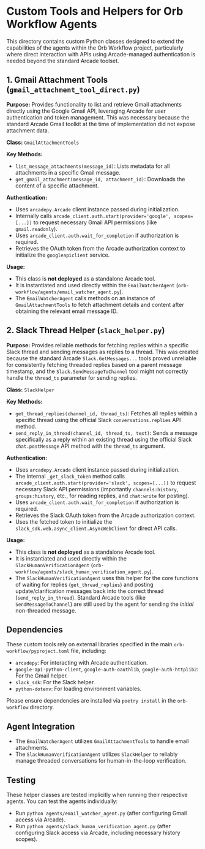 # Custom Tools and Helpers for Orb Workflow Agents

This directory contains custom Python classes designed to extend the capabilities of the agents within the Orb Workflow project, particularly where direct interaction with APIs using Arcade-managed authentication is needed beyond the standard Arcade toolset.

## 1. Gmail Attachment Tools (`gmail_attachment_tool_direct.py`)

**Purpose:** Provides functionality to list and retrieve Gmail attachments directly using the Google Gmail API, leveraging Arcade for user authentication and token management. This was necessary because the standard Arcade Gmail toolkit at the time of implementation did not expose attachment data.

**Class:** `GmailAttachmentTools`

**Key Methods:**
*   `list_message_attachments(message_id)`: Lists metadata for all attachments in a specific Gmail message.
*   `get_gmail_attachment(message_id, attachment_id)`: Downloads the content of a specific attachment.

**Authentication:**
*   Uses `arcadepy.Arcade` client instance passed during initialization.
*   Internally calls `arcade_client.auth.start(provider='google', scopes=[...])` to request necessary Gmail API permissions (like `gmail.readonly`).
*   Uses `arcade_client.auth.wait_for_completion` if authorization is required.
*   Retrieves the OAuth token from the Arcade authorization context to initialize the `googleapiclient` service.

**Usage:**
*   This class is **not deployed** as a standalone Arcade tool.
*   It is instantiated and used directly within the `EmailWatcherAgent` (`orb-workflow/agents/email_watcher_agent.py`).
*   The `EmailWatcherAgent` calls methods on an instance of `GmailAttachmentTools` to fetch attachment details and content after obtaining the relevant email message ID.

## 2. Slack Thread Helper (`slack_helper.py`)

**Purpose:** Provides reliable methods for fetching replies within a specific Slack thread and sending messages as replies to a thread. This was created because the standard Arcade `Slack.GetMessages...` tools proved unreliable for consistently fetching threaded replies based on a parent message timestamp, and the `Slack.SendMessageToChannel` tool might not correctly handle the `thread_ts` parameter for sending replies.

**Class:** `SlackHelper`

**Key Methods:**
*   `get_thread_replies(channel_id, thread_ts)`: Fetches all replies within a specific thread using the official Slack `conversations.replies` API method.
*   `send_reply_in_thread(channel_id, thread_ts, text)`: Sends a message specifically as a reply within an existing thread using the official Slack `chat.postMessage` API method with the `thread_ts` argument.

**Authentication:**
*   Uses `arcadepy.Arcade` client instance passed during initialization.
*   The internal `_get_slack_token` method calls `arcade_client.auth.start(provider='slack', scopes=[...])` to request necessary Slack API permissions (importantly `channels:history`, `groups:history`, etc., for reading replies, and `chat:write` for posting).
*   Uses `arcade_client.auth.wait_for_completion` if authorization is required.
*   Retrieves the Slack OAuth token from the Arcade authorization context.
*   Uses the fetched token to initialize the `slack_sdk.web.async_client.AsyncWebClient` for direct API calls.

**Usage:**
*   This class is **not deployed** as a standalone Arcade tool.
*   It is instantiated and used directly within the `SlackHumanVerificationAgent` (`orb-workflow/agents/slack_human_verification_agent.py`).
*   The `SlackHumanVerificationAgent` uses this helper for the core functions of waiting for replies (`get_thread_replies`) and posting update/clarification messages back into the correct thread (`send_reply_in_thread`). Standard Arcade tools (like `SendMessageToChannel`) are still used by the agent for sending the *initial* non-threaded message.

## Dependencies

These custom tools rely on external libraries specified in the main `orb-workflow/pyproject.toml` file, including:
*   `arcadepy`: For interacting with Arcade authentication.
*   `google-api-python-client`, `google-auth-oauthlib`, `google-auth-httplib2`: For the Gmail helper.
*   `slack_sdk`: For the Slack helper.
*   `python-dotenv`: For loading environment variables.

Please ensure dependencies are installed via `poetry install` in the `orb-workflow` directory.

## Agent Integration

*   The `EmailWatcherAgent` utilizes `GmailAttachmentTools` to handle email attachments.
*   The `SlackHumanVerificationAgent` utilizes `SlackHelper` to reliably manage threaded conversations for human-in-the-loop verification.

## Testing

These helper classes are tested implicitly when running their respective agents. You can test the agents individually:
*   Run `python agents/email_watcher_agent.py` (after configuring Gmail access via Arcade).
*   Run `python agents/slack_human_verification_agent.py` (after configuring Slack access via Arcade, including necessary history scopes). 